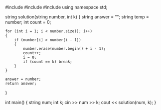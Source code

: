 #include <string>
#include <vector>
#include <iostream>
using namespace std;

string solution(string number, int k) {
    string answer = "";
    string temp = number;
    int count = 0;
    
    for (int i = 1; i < number.size(); i++)
    {
        if (number[i] > number[i - 1])
        {
            number.erase(number.begin() + i - 1);
            count++;
            i = 0;
            if (count == k) break;
        }
    }
    
    answer = number;
    return answer;
}

int main()
{
    string num;
    int k;
    cin >> num >> k;
    cout << solution(num, k);
}
